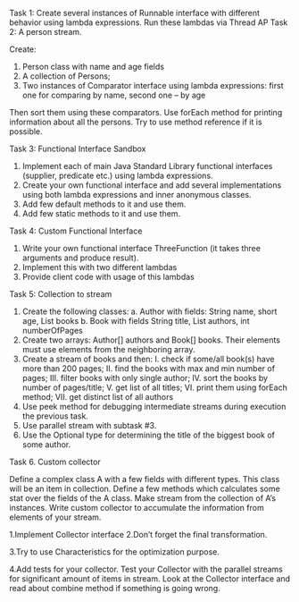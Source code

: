 Task 1: Create several instances of Runnable interface with different behavior using lambda expressions. Run these lambdas via Thread AP
Task 2: A person stream.

Create:
1. Person class with name and age fields
2. A collection of Persons;
3. Two instances of Comparator<Person> interface using lambda expressions: first one for comparing by name, second one – by age

Then sort them using these comparators.
Use forEach method for printing information about all the persons.
Try to use method reference if it is possible.

Task 3: Functional Interface Sandbox
1. Implement each of main Java Standard Library functional interfaces (supplier, predicate etc.) using lambda expressions.
2. Create your own functional interface and add several implementations using both lambda expressions and inner anonymous classes.
3. Add few default methods to it and use them.
4. Add few static methods to it and use them.

Task 4: Custom Functional Interface
1. Write your own functional interface ThreeFunction (it takes three arguments and produce result).
2. Implement this with two different lambdas
3. Provide client code with usage of this lambdas

Task 5: Collection to stream
1. Create the following classes:
a. Author with fields:
  String name, short age, List<Book> books
b. Book with fields
  String title, List<Author> authors, int numberOfPages
2. Create two arrays: Author[] authors and Book[] books. Their elements must use elements from the neighboring array.
3. Create a stream of books and then:
     I. check if some/all book(s) have more than 200 pages;
     II. find the books with max and min number of pages;
     III. filter books with only single author;
     IV. sort the books by number of pages/title;
     V. get list of all titles;
     VI. print them using forEach method;
     VII. get distinct list of all authors
4. Use peek method for debugging intermediate streams during execution the previous task.
5. Use parallel stream with subtask #3.
6. Use the Optional type for determining the title of the biggest book of some author.

Task 6. Custom collector

Define a complex class A with a few fields with different types. This class will be an item in collection.
Define a few methods which calculates some stat over the fields of the A class.
Make stream from the collection of A’s instances.
Write custom collector to accumulate the information from elements of your stream.

1.Implement Collector interface
2.Don’t forget the final transformation.

3.Try to use Characteristics for the optimization purpose.

4.Add tests for your collector.
Test your Collector with the parallel streams for significant amount of items in stream.
Look at the Collector interface and read about combine method if something is going wrong.